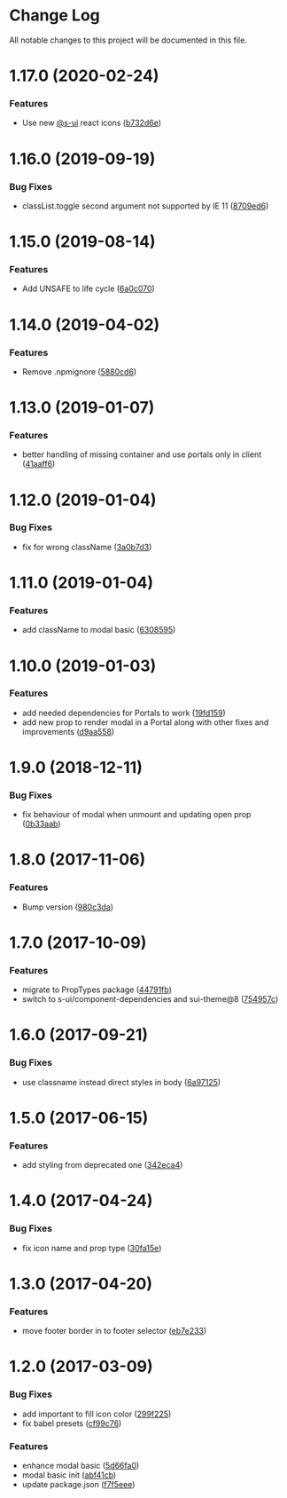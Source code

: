 # Change Log

All notable changes to this project will be documented in this file.

# 1.17.0 (2020-02-24)


### Features

* Use new [@s-ui](https://github.com/s-ui) react icons ([b732d6e](https://github.com/SUI-Components/schibsted-spain-components/commit/b732d6e06ee10ad5843690441b4f06edd633ba15))



# 1.16.0 (2019-09-19)


### Bug Fixes

* classList.toggle second argument not supported by IE 11 ([8709ed6](https://github.com/SUI-Components/schibsted-spain-components/commit/8709ed6fa859018b245ae0b943ece3143d526668))



# 1.15.0 (2019-08-14)


### Features

* Add UNSAFE to life cycle ([6a0c070](https://github.com/SUI-Components/schibsted-spain-components/commit/6a0c07044ffc4a717cb2ea6a0952122d3439aa4c))



# 1.14.0 (2019-04-02)


### Features

* Remove .npmignore ([5880cd6](https://github.com/SUI-Components/schibsted-spain-components/commit/5880cd679a7f87187665e3094830a7ce3850fcea))



# 1.13.0 (2019-01-07)


### Features

* better handling of missing container and use portals only in client ([41aaff6](https://github.com/SUI-Components/schibsted-spain-components/commit/41aaff6e132efc592750997e584e2350fb6b1eef))



# 1.12.0 (2019-01-04)


### Bug Fixes

* fix for wrong className ([3a0b7d3](https://github.com/SUI-Components/schibsted-spain-components/commit/3a0b7d3a9a1af555d1bd308f32c5577d9dd6894c))



# 1.11.0 (2019-01-04)


### Features

* add className to modal basic ([6308595](https://github.com/SUI-Components/schibsted-spain-components/commit/63085956751b080e1168cdb45ea30e5c903d02f4))



# 1.10.0 (2019-01-03)


### Features

* add needed dependencies for Portals to work ([19fd159](https://github.com/SUI-Components/schibsted-spain-components/commit/19fd159cfac9679de069004f2862775c81a69f90))
* add new prop to render modal in a Portal along with other fixes and improvements ([d9aa558](https://github.com/SUI-Components/schibsted-spain-components/commit/d9aa5580eee6893c2667ef695b47e1f4649f56d1))



# 1.9.0 (2018-12-11)


### Bug Fixes

* fix behaviour of modal when unmount and updating open prop ([0b33aab](https://github.com/SUI-Components/schibsted-spain-components/commit/0b33aab9f0b97be75a7cd40738981d2c6378c1e6))



# 1.8.0 (2017-11-06)


### Features

* Bump version ([980c3da](https://github.com/SUI-Components/schibsted-spain-components/commit/980c3da77f5b352bea0e1fbf5eaf8ccd5a207a34))



# 1.7.0 (2017-10-09)


### Features

* migrate to PropTypes package ([44791fb](https://github.com/SUI-Components/schibsted-spain-components/commit/44791fbb4aed28ac7a72fa84ef8c5de0210c1c24))
* switch to s-ui/component-dependencies and sui-theme@8 ([754957c](https://github.com/SUI-Components/schibsted-spain-components/commit/754957c95371146056f98bf4eb5faf414388e044))



# 1.6.0 (2017-09-21)


### Bug Fixes

* use classname instead direct styles in body ([6a97125](https://github.com/SUI-Components/schibsted-spain-components/commit/6a97125a51d284aa35e6ca22b27e66188b3f0976))



# 1.5.0 (2017-06-15)


### Features

* add styling from deprecated one ([342eca4](https://github.com/SUI-Components/schibsted-spain-components/commit/342eca4098e9d8a7e118ca8fa90a0c438c4318b1))



# 1.4.0 (2017-04-24)


### Bug Fixes

* fix icon name and prop type ([30fa15e](https://github.com/SUI-Components/schibsted-spain-components/commit/30fa15e79e333acc2edaeae954d560cb9607374d))



# 1.3.0 (2017-04-20)


### Features

* move footer border in to footer selector ([eb7e233](https://github.com/SUI-Components/schibsted-spain-components/commit/eb7e233367ebdd503132f5be5ab6c5405255b6b1))



# 1.2.0 (2017-03-09)


### Bug Fixes

* add important to fill icon color ([299f225](https://github.com/SUI-Components/schibsted-spain-components/commit/299f225af1bb6f15aacc268eb5674e9215aab38a))
* fix babel presets ([cf99c76](https://github.com/SUI-Components/schibsted-spain-components/commit/cf99c7606825ccad4ee87cdeeea08726f192099f))


### Features

* enhance modal basic ([5d66fa0](https://github.com/SUI-Components/schibsted-spain-components/commit/5d66fa0eda0816578bb599204378fb0490dcb4e6))
* modal basic init ([abf41cb](https://github.com/SUI-Components/schibsted-spain-components/commit/abf41cb3364f83b78f123a94b187d2ea75f4a079))
* update package.json ([f7f5eee](https://github.com/SUI-Components/schibsted-spain-components/commit/f7f5eeea304c5b236c5214f11dec3199ef3470e8))



